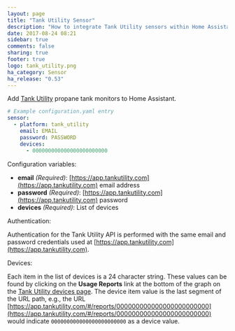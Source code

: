 ```yaml
---
layout: page
title: "Tank Utility Sensor"
description: "How to integrate Tank Utility sensors within Home Assistant."
date: 2017-08-24 08:21
sidebar: true
comments: false
sharing: true
footer: true
logo: tank_utility.png
ha_category: Sensor
ha_release: "0.53"
---
```


Add [Tank Utility](https://www.tankutility.com/) propane tank monitors to Home Assistant.

```yaml
# Example configuration.yaml entry
sensor:
  - platform: tank_utility
    email: EMAIL
    password: PASSWORD
    devices:
      - 000000000000000000000000
```

Configuration variables:

* **email** *(Required)*: [https://app.tankutility.com](https://app.tankutility.com) email address
* **password** *(Required)*: [https://app.tankutility.com](https://app.tankutility.com) password
* **devices** *(Required)*: List of devices

Authentication:

Authentication for the Tank Utility API is performed with the same email and password credentials used at
[https://app.tankutility.com](https://app.tankutility.com).

Devices:

Each item in the list of devices is a 24 character string.  These values can be found by clicking on the **Usage
Reports** link at the bottom of the graph on the [Tank Utility devices page](https://app.tankutility.com/#/devices).
The device item value is the last segment of the URL path, e.g., the URL
[https://app.tankutility.com/#/reports/000000000000000000000000](https://app.tankutility.com/#/reports/000000000000000000000000)
would indicate `000000000000000000000000` as a device value.
